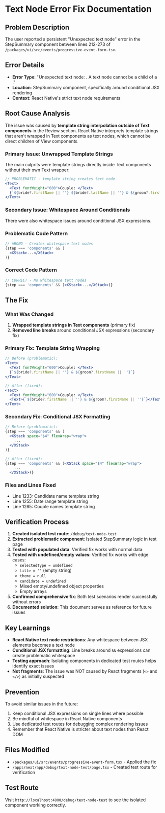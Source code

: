 # Text Node Error Fix Documentation

## Problem Description
The user reported a persistent "Unexpected text node" error in the StepSummary component between lines 212-273 of `/packages/ui/src/events/progressive-event-form.tsx`.

## Error Details
- **Error Type**: "Unexpected text node: . A text node cannot be a child of a <View>."
- **Location**: StepSummary component, specifically around conditional JSX rendering
- **Context**: React Native's strict text node requirements

## Root Cause Analysis
The issue was caused by **template string interpolation outside of Text components** in the Review section. React Native interprets template strings that aren't wrapped in Text components as text nodes, which cannot be direct children of View components.

### Primary Issue: Unwrapped Template Strings
The main culprits were template strings directly inside Text components without their own Text wrapper:
```jsx
// PROBLEMATIC - template string creates text node
<Text>
  <Text fontWeight="600">Couple: </Text>
  {`${bride?.firstName || ''} ${bride?.lastName || ''} & ${groom?.firstName || ''} ${groom?.lastName || ''}`}
</Text>
```

### Secondary Issue: Whitespace Around Conditionals
There were also whitespace issues around conditional JSX expressions.

### Problematic Code Pattern
```jsx
// WRONG - Creates whitespace text nodes
{step === 'components' && (
  <XStack>...</XStack>
)}
```

### Correct Code Pattern  
```jsx
// CORRECT - No whitespace text nodes
{step === 'components' && (<XStack>...</XStack>)}
```

## The Fix
### What Was Changed
1. **Wrapped template strings in Text components** (primary fix)
2. **Removed line breaks** around conditional JSX expressions (secondary fix)

### Primary Fix: Template String Wrapping
```jsx
// Before (problematic):
<Text>
  <Text fontWeight="600">Couple: </Text>
  {`${bride?.firstName || ''} & ${groom?.firstName || ''}`}
</Text>

// After (fixed):
<Text>
  <Text fontWeight="600">Couple: </Text>
  <Text>{`${bride?.firstName || ''} & ${groom?.firstName || ''}`}</Text>
</Text>
```

### Secondary Fix: Conditional JSX Formatting
```jsx
// Before (problematic):
{step === 'components' && (
  <XStack space="$4" flexWrap="wrap">
    ...
  </XStack>
)}

// After (fixed):
{step === 'components' && (<XStack space="$4" flexWrap="wrap">
    ...
  </XStack>)}
```

### Files and Lines Fixed
- Line 1233: Candidate name template string
- Line 1255: Date range template string  
- Line 1265: Couple names template string

## Verification Process
1. **Created isolated test route**: `/debug/text-node-test` 
2. **Extracted problematic component**: Isolated StepSummary logic in test page
3. **Tested with populated data**: Verified fix works with normal data
4. **Tested with undefined/empty values**: Verified fix works with edge cases:
   - `selectedType = undefined`
   - `title = ''` (empty string)
   - `theme = null` 
   - `candidate = undefined`
   - Mixed empty/undefined object properties
   - Empty arrays
5. **Confirmed comprehensive fix**: Both test scenarios render successfully without errors
6. **Documented solution**: This document serves as reference for future issues

## Key Learnings
- **React Native text node restrictions**: Any whitespace between JSX elements becomes a text node
- **Conditional JSX formatting**: Line breaks around `&&` expressions can create problematic whitespace
- **Testing approach**: Isolating components in dedicated test routes helps identify exact issues
- **Not fragments**: The issue was NOT caused by React fragments (`<>` and `</>`) as initially suspected

## Prevention
To avoid similar issues in the future:
1. Keep conditional JSX expressions on single lines where possible
2. Be mindful of whitespace in React Native components
3. Use dedicated test routes for debugging complex rendering issues
4. Remember that React Native is stricter about text nodes than React DOM

## Files Modified
- `/packages/ui/src/events/progressive-event-form.tsx` - Applied the fix
- `/apps/next/app/debug/text-node-test/page.tsx` - Created test route for verification

## Test Route
Visit `http://localhost:4000/debug/text-node-test` to see the isolated component working correctly.
